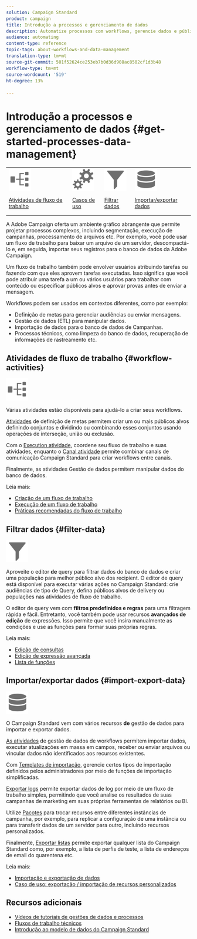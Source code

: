 ```yaml
---
solution: Campaign Standard
product: campaign
title: Introdução a processos e gerenciamento de dados
description: Automatize processos com workflows, gerencie dados e públicos, envie mensagens e muito mais.
audience: automating
content-type: reference
topic-tags: about-workflows-and-data-management
translation-type: tm+mt
source-git-commit: 501f52624ce253eb7b0d36d908ac8502cf1d3b48
workflow-type: tm+mt
source-wordcount: '519'
ht-degree: 13%

---
```



# Introdução a processos e gerenciamento de dados {#get-started-processes-data-management}

<table>
<tr>
<td><img src="assets/do-not-localize/icon_workflows.svg" width="60px"><p><a href="#workflow-activities">Atividades de fluxo de trabalho</a></p></td><td><img src="assets/do-not-localize/icon_activities.svg" width="60px"><p><a href="../../automating/using/workflow-created-query-with-complement.md">Casos de uso</a></p></td><td><img src="assets/do-not-localize/icon_filter.svg" width="60px"><p><a href="#filter-data">Filtrar dados</a></p></td>
<td><img src="assets/do-not-localize/icon_manage.svg" width="60px"><p><a href="#import-export-data">Importar/exportar dados</a></p></td></tr>
</table>

A Adobe Campaign oferta um ambiente gráfico abrangente que permite projetar processos complexos, incluindo segmentação, execução de campanhas, processamento de arquivos etc. Por exemplo, você pode usar um fluxo de trabalho para baixar um arquivo de um servidor, descompactá-lo e, em seguida, importar seus registros para o banco de dados da Adobe Campaign.

Um fluxo de trabalho também pode envolver usuários atribuindo tarefas ou fazendo com que eles aprovem tarefas executadas. Isso significa que você pode atribuir uma tarefa a um ou vários usuários para trabalhar com conteúdo ou especificar públicos alvos e aprovar provas antes de enviar a mensagem.

Workflows podem ser usados em contextos diferentes, como por exemplo:

* Definição de metas para gerenciar audiências ou enviar mensagens.
* Gestão de dados (ETL) para manipular dados.
* Importação de dados para o banco de dados de Campanhas.
* Processos técnicos, como limpeza do banco de dados, recuperação de informações de rastreamento etc.

## Atividades de fluxo de trabalho {#workflow-activities}

<img src="assets/do-not-localize/icon_workflows.svg" width="60px">

Várias atividades estão disponíveis para ajudá-lo a criar seus workflows.

[Atividades](../../automating/using/about-targeting-activities.md) de definição de metas permitem criar um ou mais públicos alvos definindo conjuntos e dividindo ou combinando esses conjuntos usando operações de interseção, união ou exclusão.

Com o [Execution atividade](../../automating/using/about-execution-activities.md), coordene seu fluxo de trabalho e suas atividades, enquanto o [Canal atividade](../../automating/using/about-channel-activities.md) permite combinar canais de comunicação Campaign Standard para criar workflows entre canais.

Finalmente, as atividades [](../../automating/using/about-data-management-activities.md) Gestão de dados permitem manipular dados do banco de dados.

Leia mais:

* [Criação de um fluxo de trabalho](../../automating/using/building-a-workflow.md)
* [Execução de um fluxo de trabalho](../../automating/using/about-workflow-execution.md)
* [Práticas recomendadas do fluxo de trabalho](../../automating/using/best-practices-workflows.md)

## Filtrar dados {#filter-data}

<img src="assets/do-not-localize/icon_filter.svg" width="60px">

Aproveite o editor **de** query para filtrar dados do banco de dados e criar uma população para melhor público alvo dos recipient. O editor de query está disponível para executar várias ações no Campaign Standard: crie audiências de tipo de Query, defina públicos alvos de delivery ou populações nas atividades de fluxo de trabalho.

O editor de query vem com **filtros predefinidos e regras** para uma filtragem rápida e fácil. Entretanto, você também pode usar recursos **avançados de edição** de expressões. Isso permite que você insira manualmente as condições e use as funções para formar suas próprias regras.

Leia mais:

* [Edição de consultas](../../automating/using/editing-queries.md)
* [Edição de expressão avançada](../../automating/using/advanced-expression-editing.md)
* [Lista de funções](../../automating/using/list-of-functions.md)

## Importar/exportar dados {#import-export-data}

<img src="assets/do-not-localize/icon_manage.svg" width="60px">

O Campaign Standard vem com vários recursos **de** gestão de dados para importar e exportar dados.

[As atividades](../../automating/using/about-data-management-activities.md) de gestão de dados de workflows permitem importar dados, executar atualizações em massa em campos, receber ou enviar arquivos ou vincular dados não identificados aos recursos existentes.

Com [Templates de importação](../../automating/using/importing-data-with-import-templates.md), gerencie certos tipos de importação definidos pelos administradores por meio de funções de importação simplificadas.

[Exportar logs](../../automating/using/exporting-logs.md) permite exportar dados de log por meio de um fluxo de trabalho simples, permitindo que você analise os resultados de suas campanhas de marketing em suas próprias ferramentas de relatórios ou BI.

Utilize [Pacotes](../../automating/using/managing-packages.md) para trocar recursos entre diferentes instâncias de campanha, por exemplo, para replicar a configuração de uma instância ou para transferir dados de um servidor para outro, incluindo recursos personalizados.

Finalmente, [Exportar listas](../../automating/using/exporting-lists.md) permite exportar qualquer lista do Campaign Standard como, por exemplo, a lista de perfis de teste, a lista de endereços de email do quarentena etc.

Leia mais:

* [Importação e exportação de dados](../../automating/using/about-data-import-and-export.md)
* [Caso de uso: exportação / importação de recursos personalizados](../../automating/using/exporting-importing-custom-resources.md)

## Recursos adicionais

* [Vídeos de tutoriais de gestões de dados e processos](https://docs.adobe.com/content/help/en/campaign-standard-learn/tutorials/getting-started/create-workflow.html)
* [Fluxos de trabalho técnicos](../../administration/using/technical-workflows.md)
* [Introdução ao modelo de dados do Campaign Standard](../../developing/using/get-started-data-model.md)
